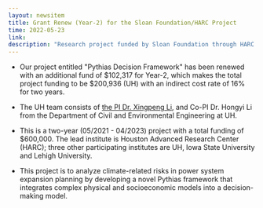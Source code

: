 ```yaml
---
layout: newsitem
title: Grant Renew (Year-2) for the Sloan Foundation/HARC Project
time: 2022-05-23
link: 
description: "Research project funded by Sloan Foundation through HARC is renewed for Year-2 with an additional fund of $102,317."
---
```



* Our project entitled "Pythias Decision Framework" has been renewed with an additional fund of $102,317 for Year-2, which makes the total project funding to be $200,936 (UH) with an indirect cost rate of 16% for two years. 

* The UH team consists of <a href="/people/Xingpeng-Li" class="off">the PI Dr. Xingpeng Li</a>, and Co-PI Dr. Hongyi Li from the Department of Civil and Environmental Engineering at UH.

* This is a two-year (05/2021 - 04/2023) project with a total funding of $600,000. The lead institute is Houston Advanced Research Center (HARC); three other participating institutes are UH, Iowa State University and Lehigh University.

* This project is to analyze climate-related risks in power system expansion planning by developing a novel Pythias framework that integrates complex physical and socioeconomic models into a decision-making model.
